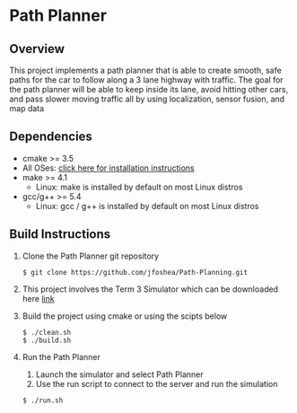 # Path Planner

## Overview 
This project implements a path planner that is able to create smooth, safe paths for the car to follow along a 3 lane highway with traffic. The goal for the path planner will be able to keep inside its lane, avoid hitting other cars, and pass slower moving traffic all by using localization, sensor fusion, and map data

## Dependencies

* cmake >= 3.5
 * All OSes: [click here for installation instructions](https://cmake.org/install/)
* make >= 4.1
  * Linux: make is installed by default on most Linux distros
* gcc/g++ >= 5.4
  * Linux: gcc / g++ is installed by default on most Linux distros

## Build Instructions 
1. Clone the Path Planner git repository
    ```  
    $ git clone https://github.com/jfoshea/Path-Planning.git
    ```
2. This project involves the Term 3 Simulator which can be downloaded here [link](https://github.com/udacity/self-driving-car-sim/releases/tag/T3_v1.2)

3. Build the project using cmake or using the scipts below 
    ```  
    $ ./clean.sh 
    $ ./build.sh 
    ```

4. Run the Path Planner
    1. Launch the simulator and select Path Planner 
    2. Use the run script to connect to the server and run the simulation 
    ```  
    $ ./run.sh
    ```
